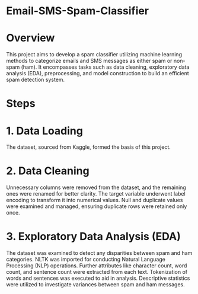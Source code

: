 # Email-SMS-Spam-Classifier
# Overview
This project aims to develop a spam classifier utilizing machine learning methods to categorize emails and SMS messages as either spam or non-spam (ham). It encompasses tasks such as data cleaning, exploratory data analysis (EDA), preprocessing, and model construction to build an efficient spam detection system.
# Steps
# 1. Data Loading
The dataset, sourced from Kaggle, formed the basis of this project.
# 2. Data Cleaning
Unnecessary columns were removed from the dataset, and the remaining ones were renamed for better clarity. 
The target variable underwent label encoding to transform it into numerical values. 
Null and duplicate values were examined and managed, ensuring duplicate rows were retained only once.
# 3. Exploratory Data Analysis (EDA)
The dataset was examined to detect any disparities between spam and ham categories. 
NLTK was imported for conducting Natural Language Processing (NLP) operations. 
Further attributes like character count, word count, and sentence count were extracted from each text. 
Tokenization of words and sentences was executed to aid in analysis. 
Descriptive statistics were utilized to investigate variances between spam and ham messages.
